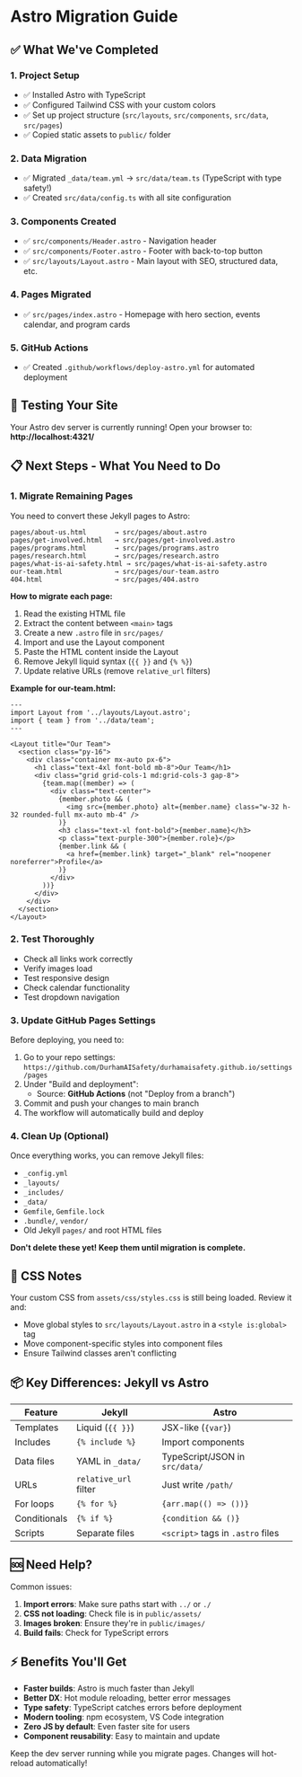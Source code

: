 # Astro Migration Guide

## ✅ What We've Completed

### 1. Project Setup
- ✅ Installed Astro with TypeScript
- ✅ Configured Tailwind CSS with your custom colors
- ✅ Set up project structure (`src/layouts`, `src/components`, `src/data`, `src/pages`)
- ✅ Copied static assets to `public/` folder

### 2. Data Migration
- ✅ Migrated `_data/team.yml` → `src/data/team.ts` (TypeScript with type safety!)
- ✅ Created `src/data/config.ts` with all site configuration

### 3. Components Created
- ✅ `src/components/Header.astro` - Navigation header
- ✅ `src/components/Footer.astro` - Footer with back-to-top button
- ✅ `src/layouts/Layout.astro` - Main layout with SEO, structured data, etc.

### 4. Pages Migrated
- ✅ `src/pages/index.astro` - Homepage with hero section, events calendar, and program cards

### 5. GitHub Actions
- ✅ Created `.github/workflows/deploy-astro.yml` for automated deployment

## 🚀 Testing Your Site

Your Astro dev server is currently running! Open your browser to:
**http://localhost:4321/**

## 📋 Next Steps - What You Need to Do

### 1. Migrate Remaining Pages
You need to convert these Jekyll pages to Astro:

```
pages/about-us.html       → src/pages/about.astro
pages/get-involved.html   → src/pages/get-involved.astro
pages/programs.html       → src/pages/programs.astro
pages/research.html       → src/pages/research.astro
pages/what-is-ai-safety.html → src/pages/what-is-ai-safety.astro
our-team.html             → src/pages/our-team.astro
404.html                  → src/pages/404.astro
```

**How to migrate each page:**
1. Read the existing HTML file
2. Extract the content between `<main>` tags
3. Create a new `.astro` file in `src/pages/`
4. Import and use the Layout component
5. Paste the HTML content inside the Layout
6. Remove Jekyll liquid syntax (`{{ }}` and `{% %}`)
7. Update relative URLs (remove `relative_url` filters)

**Example for our-team.html:**
```astro
---
import Layout from '../layouts/Layout.astro';
import { team } from '../data/team';
---

<Layout title="Our Team">
  <section class="py-16">
    <div class="container mx-auto px-6">
      <h1 class="text-4xl font-bold mb-8">Our Team</h1>
      <div class="grid grid-cols-1 md:grid-cols-3 gap-8">
        {team.map((member) => (
          <div class="text-center">
            {member.photo && (
              <img src={member.photo} alt={member.name} class="w-32 h-32 rounded-full mx-auto mb-4" />
            )}
            <h3 class="text-xl font-bold">{member.name}</h3>
            <p class="text-purple-300">{member.role}</p>
            {member.link && (
              <a href={member.link} target="_blank" rel="noopener noreferrer">Profile</a>
            )}
          </div>
        ))}
      </div>
    </div>
  </section>
</Layout>
```

### 2. Test Thoroughly
- Check all links work correctly
- Verify images load
- Test responsive design
- Check calendar functionality
- Test dropdown navigation

### 3. Update GitHub Pages Settings
Before deploying, you need to:

1. Go to your repo settings: `https://github.com/DurhamAISafety/durhamaisafety.github.io/settings/pages`
2. Under "Build and deployment":
   - Source: **GitHub Actions** (not "Deploy from a branch")
3. Commit and push your changes to main branch
4. The workflow will automatically build and deploy

### 4. Clean Up (Optional)
Once everything works, you can remove Jekyll files:
- `_config.yml`
- `_layouts/`
- `_includes/`
- `_data/`
- `Gemfile`, `Gemfile.lock`
- `.bundle/`, `vendor/`
- Old Jekyll `pages/` and root HTML files

**Don't delete these yet! Keep them until migration is complete.**

## 🎨 CSS Notes

Your custom CSS from `assets/css/styles.css` is still being loaded. Review it and:
- Move global styles to `src/layouts/Layout.astro` in a `<style is:global>` tag
- Move component-specific styles into component files
- Ensure Tailwind classes aren't conflicting

## 📦 Key Differences: Jekyll vs Astro

| Feature | Jekyll | Astro |
|---------|--------|-------|
| Templates | Liquid (`{{ }}`) | JSX-like (`{var}`) |
| Includes | `{% include %}` | Import components |
| Data files | YAML in `_data/` | TypeScript/JSON in `src/data/` |
| URLs | `relative_url` filter | Just write `/path/` |
| For loops | `{% for %}` | `{arr.map(() => ())}` |
| Conditionals | `{% if %}` | `{condition && ()}` |
| Scripts | Separate files | `<script>` tags in `.astro` files |

## 🆘 Need Help?

Common issues:

1. **Import errors**: Make sure paths start with `../` or `./`
2. **CSS not loading**: Check file is in `public/assets/`
3. **Images broken**: Ensure they're in `public/images/`
4. **Build fails**: Check for TypeScript errors

## ⚡ Benefits You'll Get

- **Faster builds**: Astro is much faster than Jekyll
- **Better DX**: Hot module reloading, better error messages
- **Type safety**: TypeScript catches errors before deployment
- **Modern tooling**: npm ecosystem, VS Code integration
- **Zero JS by default**: Even faster site for users
- **Component reusability**: Easy to maintain and update

Keep the dev server running while you migrate pages. Changes will hot-reload automatically!

